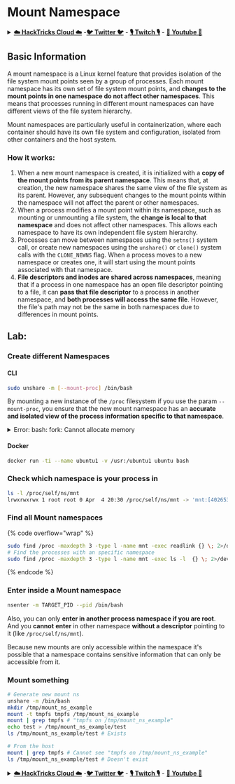 # Mount Namespace

<details>

<summary><a href="https://cloud.hacktricks.xyz/pentesting-cloud/pentesting-cloud-methodology"><strong>☁️ HackTricks Cloud ☁️</strong></a> -<a href="https://twitter.com/hacktricks_live"><strong>🐦 Twitter 🐦</strong></a> - <a href="https://www.twitch.tv/hacktricks_live/schedule"><strong>🎙️ Twitch 🎙️</strong></a> - <a href="https://www.youtube.com/@hacktricks_LIVE"><strong>🎥 Youtube 🎥</strong></a></summary>

* Do you work in a **cybersecurity company**? Do you want to see your **company advertised in HackTricks**? or do you want to have access to the **latest version of the PEASS or download HackTricks in PDF**? Check the [**SUBSCRIPTION PLANS**](https://github.com/sponsors/carlospolop)!
* Discover [**The PEASS Family**](https://opensea.io/collection/the-peass-family), our collection of exclusive [**NFTs**](https://opensea.io/collection/the-peass-family)
* Get the [**official PEASS & HackTricks swag**](https://peass.creator-spring.com)
* **Join the** [**💬**](https://emojipedia.org/speech-balloon/) [**Discord group**](https://discord.gg/hRep4RUj7f) or the [**telegram group**](https://t.me/peass) or **follow** me on **Twitter** [**🐦**](https://github.com/carlospolop/hacktricks/tree/7af18b62b3bdc423e11444677a6a73d4043511e9/\[https:/emojipedia.org/bird/README.md)[**@carlospolopm**](https://twitter.com/hacktricks_live)**.**
* **Share your hacking tricks by submitting PRs to the** [**hacktricks repo**](https://github.com/carlospolop/hacktricks) **and** [**hacktricks-cloud repo**](https://github.com/carlospolop/hacktricks-cloud).

</details>

## Basic Information

A mount namespace is a Linux kernel feature that provides isolation of the file system mount points seen by a group of processes. Each mount namespace has its own set of file system mount points, and **changes to the mount points in one namespace do not affect other namespaces**. This means that processes running in different mount namespaces can have different views of the file system hierarchy.

Mount namespaces are particularly useful in containerization, where each container should have its own file system and configuration, isolated from other containers and the host system.

### How it works:

1. When a new mount namespace is created, it is initialized with a **copy of the mount points from its parent namespace**. This means that, at creation, the new namespace shares the same view of the file system as its parent. However, any subsequent changes to the mount points within the namespace will not affect the parent or other namespaces.
2. When a process modifies a mount point within its namespace, such as mounting or unmounting a file system, the **change is local to that namespace** and does not affect other namespaces. This allows each namespace to have its own independent file system hierarchy.
3. Processes can move between namespaces using the `setns()` system call, or create new namespaces using the `unshare()` or `clone()` system calls with the `CLONE_NEWNS` flag. When a process moves to a new namespace or creates one, it will start using the mount points associated with that namespace.
4. **File descriptors and inodes are shared across namespaces**, meaning that if a process in one namespace has an open file descriptor pointing to a file, it can **pass that file descriptor** to a process in another namespace, and **both processes will access the same file**. However, the file's path may not be the same in both namespaces due to differences in mount points.

## Lab:

### Create different Namespaces

#### CLI

```bash
sudo unshare -m [--mount-proc] /bin/bash
```

By mounting a new instance of the `/proc` filesystem if you use the param `--mount-proc`, you ensure that the new mount namespace has an **accurate and isolated view of the process information specific to that namespace**.

<details>

<summary>Error: bash: fork: Cannot allocate memory</summary>

If you run the previous line without `-f` you will get that error.\
The error is caused by the PID 1 process exits in the new namespace.

After bash start to run, bash will fork several new sub-processes to do somethings. If you run unshare without -f, bash will have the same pid as the current "unshare" process. The current "unshare" process call the unshare systemcall, create a new pid namespace, but the current "unshare" process is not in the new pid namespace. It is the desired behavior of linux kernel: process A creates a new namespace, the process A itself won't be put into the new namespace, only the sub-processes of process A will be put into the new namespace. So when you run:

```
unshare -p /bin/bash
```

The unshare process will exec /bin/bash, and /bin/bash forks several sub-processes, the first sub-process of bash will become PID 1 of the new namespace, and the subprocess will exit after it completes its job. So the PID 1 of the new namespace exits.

The PID 1 process has a special function: it should become all the orphan processes' parent process. If PID 1 process in the root namespace exits, kernel will panic. If PID 1 process in a sub namespace exits, linux kernel will call the disable\_pid\_allocation function, which will clean the PIDNS\_HASH\_ADDING flag in that namespace. When linux kernel create a new process, kernel will call alloc\_pid function to allocate a PID in a namespace, and if the PIDNS\_HASH\_ADDING flag is not set, alloc\_pid function will return a -ENOMEM error. That's why you got the "Cannot allocate memory" error.

You can resolve this issue by use the '-f' option:

```
unshare -fp /bin/bash
```

If you run unshare with '-f' option, unshare will fork a new process after it create the new pid namespace. And run /bin/bash in the new process. The new process will be the pid 1 of the new pid namespace. Then bash will also fork several sub-processes to do some jobs. As bash itself is the pid 1 of the new pid namespace, its sub-processes can exit without any problem.

Copied from [https://stackoverflow.com/questions/44666700/unshare-pid-bin-bash-fork-cannot-allocate-memory](https://stackoverflow.com/questions/44666700/unshare-pid-bin-bash-fork-cannot-allocate-memory)

</details>

#### Docker

```bash
docker run -ti --name ubuntu1 -v /usr:/ubuntu1 ubuntu bash
```

### &#x20;Check which namespace is your process in

```bash
ls -l /proc/self/ns/mnt
lrwxrwxrwx 1 root root 0 Apr  4 20:30 /proc/self/ns/mnt -> 'mnt:[4026531841]'
```

### Find all Mount namespaces

{% code overflow="wrap" %}
```bash
sudo find /proc -maxdepth 3 -type l -name mnt -exec readlink {} \; 2>/dev/null | sort -u
# Find the processes with an specific namespace
sudo find /proc -maxdepth 3 -type l -name mnt -exec ls -l  {} \; 2>/dev/null | grep <ns-number>
```
{% endcode %}

### Enter inside a Mount namespace

```bash
nsenter -m TARGET_PID --pid /bin/bash
```

Also, you can only **enter in another process namespace if you are root**. And you **cannot** **enter** in other namespace **without a descriptor** pointing to it (like `/proc/self/ns/mnt`).

Because new mounts are only accessible within the namespace it's possible that a namespace contains sensitive information that can only be accessible from it.

### Mount something

```bash
# Generate new mount ns
unshare -m /bin/bash
mkdir /tmp/mount_ns_example
mount -t tmpfs tmpfs /tmp/mount_ns_example
mount | grep tmpfs # "tmpfs on /tmp/mount_ns_example"
echo test > /tmp/mount_ns_example/test
ls /tmp/mount_ns_example/test # Exists

# From the host
mount | grep tmpfs # Cannot see "tmpfs on /tmp/mount_ns_example"
ls /tmp/mount_ns_example/test # Doesn't exist
```

<details>

<summary><a href="https://cloud.hacktricks.xyz/pentesting-cloud/pentesting-cloud-methodology"><strong>☁️ HackTricks Cloud ☁️</strong></a> -<a href="https://twitter.com/hacktricks_live"><strong>🐦 Twitter 🐦</strong></a> - <a href="https://www.twitch.tv/hacktricks_live/schedule"><strong>🎙️ Twitch 🎙️</strong></a> - <a href="https://www.youtube.com/@hacktricks_LIVE"><strong>🎥 Youtube 🎥</strong></a></summary>

* Do you work in a **cybersecurity company**? Do you want to see your **company advertised in HackTricks**? or do you want to have access to the **latest version of the PEASS or download HackTricks in PDF**? Check the [**SUBSCRIPTION PLANS**](https://github.com/sponsors/carlospolop)!
* Discover [**The PEASS Family**](https://opensea.io/collection/the-peass-family), our collection of exclusive [**NFTs**](https://opensea.io/collection/the-peass-family)
* Get the [**official PEASS & HackTricks swag**](https://peass.creator-spring.com)
* **Join the** [**💬**](https://emojipedia.org/speech-balloon/) [**Discord group**](https://discord.gg/hRep4RUj7f) or the [**telegram group**](https://t.me/peass) or **follow** me on **Twitter** [**🐦**](https://github.com/carlospolop/hacktricks/tree/7af18b62b3bdc423e11444677a6a73d4043511e9/\[https:/emojipedia.org/bird/README.md)[**@carlospolopm**](https://twitter.com/hacktricks_live)**.**
* **Share your hacking tricks by submitting PRs to the** [**hacktricks repo**](https://github.com/carlospolop/hacktricks) **and** [**hacktricks-cloud repo**](https://github.com/carlospolop/hacktricks-cloud).

</details>
